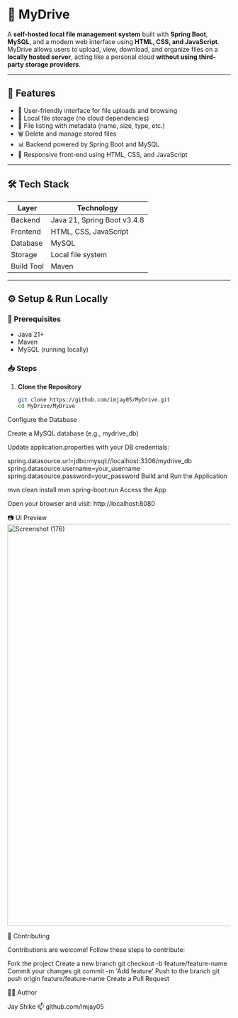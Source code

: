 # 📁 MyDrive

A **self-hosted local file management system** built with **Spring Boot**, **MySQL**, and a modern web interface using **HTML, CSS, and JavaScript**.  
MyDrive allows users to upload, view, download, and organize files on a **locally hosted server**, acting like a personal cloud **without using third-party storage providers**.

---

## 🚀 Features

- 🔐 User-friendly interface for file uploads and browsing  
- 📂 Local file storage (no cloud dependencies)  
- 📄 File listing with metadata (name, size, type, etc.)  
- 🗑️ Delete and manage stored files  
- 📊 Backend powered by Spring Boot and MySQL  
- 🎨 Responsive front-end using HTML, CSS, and JavaScript  

---

## 🛠️ Tech Stack

| Layer      | Technology                  |
|------------|------------------------------|
| Backend    | Java 21, Spring Boot v3.4.8  |
| Frontend   | HTML, CSS, JavaScript        |
| Database   | MySQL                        |
| Storage    | Local file system            |
| Build Tool | Maven                        |

---

## ⚙️ Setup & Run Locally

### 🔧 Prerequisites

- Java 21+
- Maven
- MySQL (running locally)

### 📥 Steps
1. **Clone the Repository**
   ```bash
   git clone https://github.com/imjay05/MyDrive.git
   cd MyDrive/MyDrive
Configure the Database

Create a MySQL database (e.g., mydrive_db)

Update application.properties with your DB credentials:

spring.datasource.url=jdbc:mysql://localhost:3306/mydrive_db
spring.datasource.username=your_username
spring.datasource.password=your_password
Build and Run the Application

mvn clean install
mvn spring-boot:run
Access the App

Open your browser and visit:
http://localhost:8080

📷 UI Preview
<img width="1920" height="905" alt="Screenshot (176)" src="https://github.com/user-attachments/assets/7927f093-e00a-4486-aca1-249711c68504" />

🤝 Contributing

Contributions are welcome!
Follow these steps to contribute:

Fork the project
Create a new branch
git checkout -b feature/feature-name
Commit your changes
git commit -m 'Add feature'
Push to the branch
git push origin feature/feature-name
Create a Pull Request

🙋‍♂️ Author

Jay Shlke
📫 github.com/imjay05
